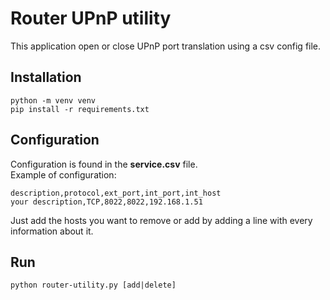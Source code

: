 # Router UPnP utility

This application open or close UPnP port translation using a csv config file.

## Installation

```
python -m venv venv
pip install -r requirements.txt
```
## Configuration

Configuration is found in the **service.csv** file.  
Example of configuration:
```csv
description,protocol,ext_port,int_port,int_host
your description,TCP,8022,8022,192.168.1.51
```
Just add the hosts you want to remove or add by adding a line with every information about it.
## Run
```
python router-utility.py [add|delete]
```